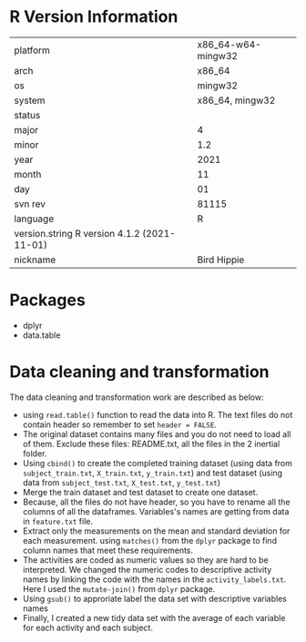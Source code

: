 # R Version Information

|                                             |                    | 
|---------------------------------------------|--------------------|
| platform                                    | x86_64-w64-mingw32 | 
| arch                                        | x86_64             |
|                      os                     | mingw32            |
| system                                      | x86_64, mingw32    |
| status                                      |                    |
| major                                       | 4                  |
| minor                                       | 1.2                |
| year                                        | 2021               |
| month                                       | 11                 |
| day                                         | 01                 |
| svn rev                                     | 81115              |
| language                                    | R                  |
| version.string R version 4.1.2 (2021-11-01) |                    |
| nickname                                    | Bird Hippie        |

# Packages
- dplyr  
- data.table

# Data cleaning and transformation 

The data cleaning and transformation work are described as below:

- using `read.table()` function to read the data into R.
The text files do not contain header so remember to set `header = FALSE`.  
- The original dataset contains many files and you do not need to load all of them.
Exclude these files: README.txt, all the files in the 2 inertial folder.  
- Using `cbind()` to create the completed training dataset (using data from 
`subject_train.txt`, `X_train.txt`, `y_train.txt`) and test dataset (using data from `subject_test.txt`, `X_test.txt`, `y_test.txt`)  
- Merge the train dataset and test dataset to create one dataset.  
- Because, all the files do not have header, so you have to rename all the columns of all the dataframes. Variables's names are getting from data in `feature.txt` file.  
- Extract only the measurements on the mean and standard deviation for each measurement. using `matches()` from the `dplyr` package to find column names that meet these requirements.  
- The activities are coded as numeric values so they are hard to be interpreted. We changed the numeric codes to descriptive activity names by linking the code with the names in the `activity_labels.txt`. 
Here I used the `mutate-join()` from `dplyr` package.  
- Using `gsub()` to approriate label the data set with descriptive variables names
- Finally, I created a new tidy data set with the average of each variable for each activity and each subject.




